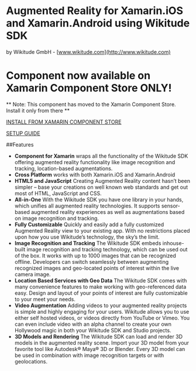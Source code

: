 # Augmented Reality for Xamarin.iOS and Xamarin.Android using Wikitude SDK
by Wikitude GmbH - [www.wikitude.com](http://www.wikitude.com)

# Component now available on Xamarin Component Store ONLY!
** Note: This component has moved to the Xamarin Component Store. Install it only from there **

[INSTALL FROM XAMARIN COMPONENT STORE](https://components.xamarin.com/view/com.wikitude.xamarin.component)

[SETUP GUIDE](http://www.wikitude.com/external/doc/documentation/latest/xamarin/setupguidexamarin.html#setup-guide-xamarin-component)


##Features

- **Component for Xamarin** wraps all the functionality of the Wikitude SDK offering augmented reality functionality like image recognition and tracking, location-based augmentations.
- **Cross Platform** works with both Xamarin.iOS and Xamarin.Android
- **HTML5 and JavaScript** Creating Augmented Reality content hasn’t been simpler – base your creations on well known web standards and get out most of HTML, JavaScript and CSS.
- **All-in-One** With the Wikitude SDK you have one library in your hands, which unifies all augmented reality technologies. It supports sensor-based augmented reality experiences as well as augmentations based on image recognition and tracking.
- **Fully Customizable** Quickly and easily add a fully customized Augmented Reality view to your existing app. With no restrictions placed upon how you use Wikitude’s technology, the sky’s the limit.
- **Image Recognition and Tracking** The Wikitude SDK embeds inhouse-built image recognition and tracking technology, which can be used out of the box. It works with up to 1000 images that can be recognized offline. Developers can switch seamlessly between augmenting recognized images and geo-located points of interest within the live camera image.
- **Location Based Services with Geo Data** The Wikitude SDK comes with many convenience features to make working with geo-referenced data easy. Design and layout of your points of interest are fully customizable to your meet your needs.
- **Video Augmentation** Adding videos to your augmented reality projects is simple and highly engaging for your users. Wikitude allows you to use either self hosted videos, or videos directly from YouTube or Vimeo. You can even include video with an alpha channel to create your own Hollywood magic in both your Wikitude SDK and Studio projects.
- **3D Models and Rendering** The Wikitude SDK can load and render 3D models in the augmented reality scene. Import your 3D model from your favorite tool like Autodesk® Maya® 3D or Blender. Every 3D model can be used in combination with image recognition targets or with geolocations.


